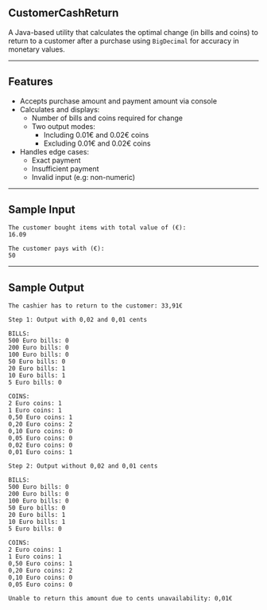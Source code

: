 ## CustomerCashReturn

A Java-based utility that calculates the optimal change (in bills and coins) to return to a customer after a purchase using `BigDecimal` for accuracy in monetary values.

---

## Features

- Accepts purchase amount and payment amount via console
- Calculates and displays:
  - Number of bills and coins required for change
  - Two output modes:
    - Including 0.01€ and 0.02€ coins
    - Excluding 0.01€ and 0.02€ coins
- Handles edge cases:
  - Exact payment  
  - Insufficient payment  
  - Invalid input (e.g: non-numeric)

---

## Sample Input

```
The customer bought items with total value of (€):
16.09

The customer pays with (€):
50
```

---

## Sample Output

```
The cashier has to return to the customer: 33,91€

Step 1: Output with 0,02 and 0,01 cents 

BILLS:
500 Euro bills: 0  
200 Euro bills: 0  
100 Euro bills: 0  
50 Euro bills: 0  
20 Euro bills: 1  
10 Euro bills: 1  
5 Euro bills: 0  

COINS:
2 Euro coins: 1  
1 Euro coins: 1  
0,50 Euro coins: 1  
0,20 Euro coins: 2  
0,10 Euro coins: 0  
0,05 Euro coins: 0  
0,02 Euro coins: 0  
0,01 Euro coins: 1  

Step 2: Output without 0,02 and 0,01 cents 

BILLS:
500 Euro bills: 0  
200 Euro bills: 0  
100 Euro bills: 0  
50 Euro bills: 0  
20 Euro bills: 1  
10 Euro bills: 1  
5 Euro bills: 0  

COINS:
2 Euro coins: 1  
1 Euro coins: 1  
0,50 Euro coins: 1  
0,20 Euro coins: 2  
0,10 Euro coins: 0  
0,05 Euro coins: 0  

Unable to return this amount due to cents unavailability: 0,01€
```

